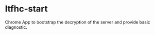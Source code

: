 ltfhc-start
===========

Chrome App to bootstrap the decryption of the server and provide basic diagnostic.
